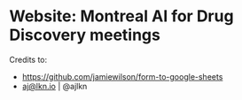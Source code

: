 # Website: Montreal AI for Drug Discovery meetings


Credits to:
- https://github.com/jamiewilson/form-to-google-sheets
- aj@lkn.io | @ajlkn